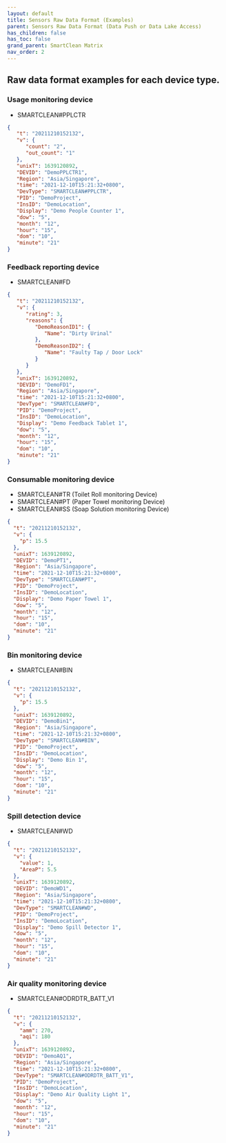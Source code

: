 ```yaml
---
layout: default
title: Sensors Raw Data Format (Examples)
parent: Sensors Raw Data Format (Data Push or Data Lake Access)
has_children: false
has_toc: false
grand_parent: SmartClean Matrix
nav_order: 2
---
```

## Raw data format examples for each device type.

### Usage monitoring device
- SMARTCLEAN#PPLCTR

```json
{
   "t": "20211210152132",
   "v": {
      "count": "2",
      "out_count": "1"
   },
   "unixT": 1639120892,
   "DEVID": "DemoPPLCTR1",
   "Region": "Asia/Singapore",
   "time": "2021-12-10T15:21:32+0800",
   "DevType": "SMARTCLEAN#PPLCTR",
   "PID": "DemoProject",
   "InsID": "DemoLocation",
   "Display": "Demo People Counter 1",
   "dow": "5",
   "month": "12",
   "hour": "15",
   "dom": "10",
   "minute": "21"
}
```

### Feedback reporting device
- SMARTCLEAN#FD

```json
{
   "t": "20211210152132",
   "v": {
      "rating": 3,
      "reasons": {
         "DemoReasonID1": {
            "Name": "Dirty Urinal"
         },
         "DemoReasonID2": {
            "Name": "Faulty Tap / Door Lock"
         }
      }
   },
   "unixT": 1639120892,
   "DEVID": "DemoFD1",
   "Region": "Asia/Singapore",
   "time": "2021-12-10T15:21:32+0800",
   "DevType": "SMARTCLEAN#FD",
   "PID": "DemoProject",
   "InsID": "DemoLocation",
   "Display": "Demo Feedback Tablet 1",
   "dow": "5",
   "month": "12",
   "hour": "15",
   "dom": "10",
   "minute": "21"
}
```

### Consumable monitoring device
- SMARTCLEAN#TR (Toilet Roll monitoring Device)
- SMARTCLEAN#PT (Paper Towel monitoring Device)
- SMARTCLEAN#SS (Soap Solution monitoring Device)

```json
{
  "t": "20211210152132",
  "v": {
    "p": 15.5
  },
  "unixT": 1639120892,
  "DEVID": "DemoPT1",
  "Region": "Asia/Singapore",
  "time": "2021-12-10T15:21:32+0800",
  "DevType": "SMARTCLEAN#PT",
  "PID": "DemoProject",
  "InsID": "DemoLocation",
  "Display": "Demo Paper Towel 1",
  "dow": "5",
  "month": "12",
  "hour": "15",
  "dom": "10",
  "minute": "21"
}
```

### Bin monitoring device
- SMARTCLEAN#BIN

```json
{
  "t": "20211210152132",
  "v": {
    "p": 15.5
  },
  "unixT": 1639120892,
  "DEVID": "DemoBin1",
  "Region": "Asia/Singapore",
  "time": "2021-12-10T15:21:32+0800",
  "DevType": "SMARTCLEAN#BIN",
  "PID": "DemoProject",
  "InsID": "DemoLocation",
  "Display": "Demo Bin 1",
  "dow": "5",
  "month": "12",
  "hour": "15",
  "dom": "10",
  "minute": "21"
}
```

### Spill detection device
- SMARTCLEAN#WD

```json
{
  "t": "20211210152132",
  "v": {
    "value": 1,
    "AreaP": 5.5  
  },
  "unixT": 1639120892,
  "DEVID": "DemoWD1",
  "Region": "Asia/Singapore",
  "time": "2021-12-10T15:21:32+0800",
  "DevType": "SMARTCLEAN#WD",
  "PID": "DemoProject",
  "InsID": "DemoLocation",
  "Display": "Demo Spill Detector 1",
  "dow": "5",
  "month": "12",
  "hour": "15",
  "dom": "10",
  "minute": "21"
}
```

### Air quality monitoring device
- SMARTCLEAN#ODRDTR_BATT_V1

```json
{
  "t": "20211210152132",
  "v": {
    "amm": 270,
    "aqi": 180
  },
  "unixT": 1639120892,
  "DEVID": "DemoAQ1",
  "Region": "Asia/Singapore",
  "time": "2021-12-10T15:21:32+0800",
  "DevType": "SMARTCLEAN#ODRDTR_BATT_V1",
  "PID": "DemoProject",
  "InsID": "DemoLocation",
  "Display": "Demo Air Quality Light 1",
  "dow": "5",
  "month": "12",
  "hour": "15",
  "dom": "10",
  "minute": "21"
}
```